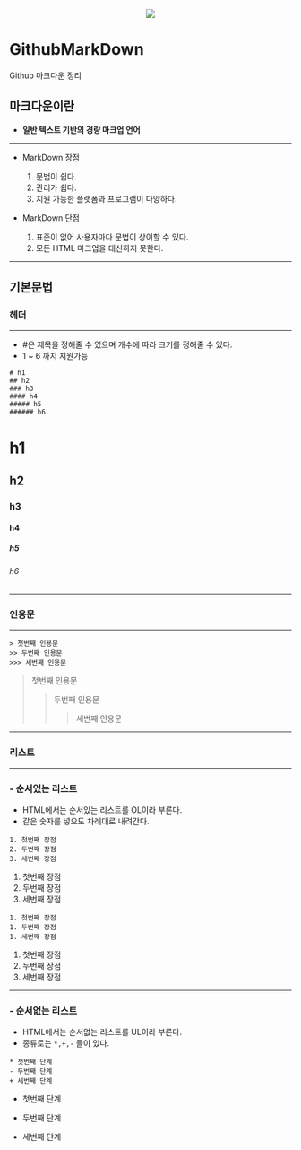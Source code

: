 <p align='center'>
  <a href="https://github.com/WhiteHair-H">
    <img src="https://github-readme-stats.vercel.app/api?username=HaJinwoo&theme=synthwave&show_icons=true"/>
  </a>
</p>


# GithubMarkDown
Github 마크다운 정리

## 마크다운이란
- **일반 텍스트 기반의 경량 마크업 언어**

-------------------------
- MarkDown 장점
    1. 문법이 쉽다.
    2. 관리가 쉽다.
    3. 지원 가능한 플랫폼과 프로그램이 다양하다.
   
- MarkDown 단점
    1. 표준이 없어 사용자마다 문법이 상이할 수 있다.
    2. 모든 HTML 마크업을 대신하지 못한다.
-------------------------

## 기본문법
### 헤더
-------------------------

- #은 제목을 정해줄 수 있으며 개수에 따라 크기를 정해줄 수 있다.
- 1 ~ 6 까지 지원가능

```
# h1
## h2
### h3
#### h4
##### h5
###### h6
```
# h1
## h2
### h3
#### h4
##### h5
###### h6
-------------------------


### 인용문
-------------------------

```
> 첫번째 인용문
>> 두번째 인용문
>>> 세번째 인용문
```

> 첫번째 인용문
>> 두번째 인용문
>>> 세번째 인용문

-------------------------

### 리스트
-------------------------
### - 순서있는 리스트

- HTML에서는 순서있는 리스트를 OL이라 부른다.
- 같은 숫자를 넣으도 차례대로 내려간다.

```
1. 첫번째 장점
2. 두번째 장점
3. 세번째 장점
```

1. 첫번째 장점
2. 두번째 장점
3. 세번째 장점

```
1. 첫번째 장점
1. 두번째 장점
1. 세번째 장점
```

1. 첫번째 장점
1. 두번째 장점
1. 세번째 장점

-------------------------
### - 순서없는 리스트

- HTML에서는 순서없는 리스트를 UL이라 부른다.
- 종류로는 ```*,+,-``` 들이 있다.

```
* 첫번째 단계
- 두번째 단계
+ 세번째 단계
```

* 첫번째 단계
- 두번째 단계
+ 세번째 단계









